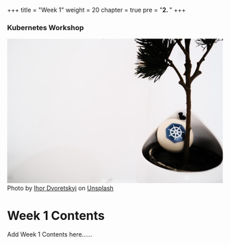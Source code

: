 +++
title = "Week 1"
weight = 20
chapter = true
pre = "<b>2. </b>"
+++

### Kubernetes Workshop
![Kubernetes](/images/ihor-dvoretskyi1-unsplash.jpg?classes=border)
Photo by <a href="https://unsplash.com/@ihor_dvoretskyi?utm_source=unsplash&utm_medium=referral&utm_content=creditCopyText">Ihor Dvoretskyi</a> on <a href="https://unsplash.com/collections/4540457/kubernetes?utm_source=unsplash&utm_medium=referral&utm_content=creditCopyText">Unsplash</a>
# Week 1 Contents

Add Week 1 Contents here......